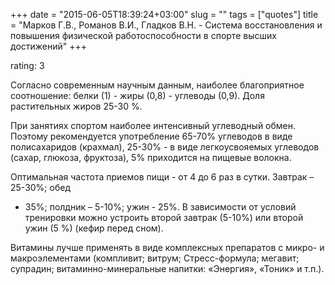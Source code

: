 +++
date = "2015-06-05T18:39:24+03:00"
slug = ""
tags = ["quotes"]
title = "Марков Г.В., Романов В.И., Гладков В.Н. - Система восстановления и повышения физической работоспособности в спорте высших достижений"
+++

rating: 3

Согласно современным научным данным, наиболее благоприятное соотношение: белки
(1) - жиры (0,8) - углеводы (0,9). Доля растительных жиров 25-30 %.

При занятиях спортом наиболее интенсивный углеводный обмен. Поэтому
рекомендуется употребление 65-70% углеводов в виде полисахаридов (крахмал),
25-30% - в виде легкоусвояемых углеводов (сахар, глюкоза, фруктоза), 5%
приходится на пищевые волокна.

Оптимальная частота приемов пищи - от 4 до 6 раз в сутки. Завтрак – 25-30%; обед
- 35%; полдник – 5-10%; ужин - 25%. В зависимости от условий тренировки можно
устроить второй завтрак (5-10%) или второй ужин (5 %) (кефир перед сном).

Витамины лучше применять в виде комплексных препаратов с микро- и
макроэлементами (компливит; витрум; Стресс-формула; мегавит; супрадин;
витаминно-минеральные напитки: «Энергия», «Тоник» и т.п.).
